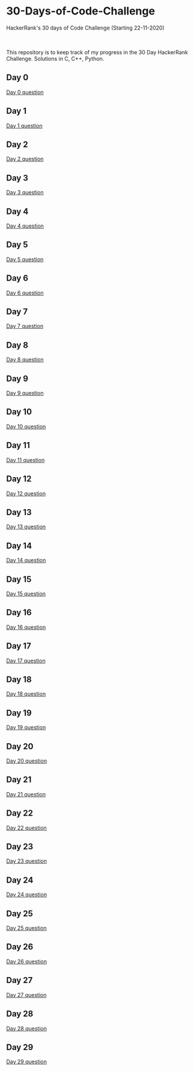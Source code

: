 # 30-Days-of-Code-Challenge
HackerRank's 30 days of Code Challenge (Starting 22-11-2020)

<br><br>
This repository is to keep track of my progress in the 30 Day HackerRank Challenge. Solutions in C, C++, Python.

## Day 0
<a href="https://www.hackerrank.com/challenges/30-hello-world/problem">Day 0 question</a>

## Day 1
<a href="https://www.hackerrank.com/challenges/30-data-types/problem">Day 1 question</a>

## Day 2
<a href="https://www.hackerrank.com/challenges/30-operators/problem">Day 2 question</a>

## Day 3
<a href="https://www.hackerrank.com/challenges/30-conditional-statements/problem">Day 3 question</a>

## Day 4
<a href="https://www.hackerrank.com/challenges/30-class-vs-instance/problem">Day 4 question</a>

## Day 5
<a href="https://www.hackerrank.com/challenges/30-loops/problem">Day 5 question</a>

## Day 6
<a href="https://www.hackerrank.com/challenges/30-review-loop/problem">Day 6 question</a>

## Day 7
<a href="https://www.hackerrank.com/challenges/30-arrays/problem">Day 7 question</a>

## Day 8
<a href="https://www.hackerrank.com/challenges/30-dictionaries-and-maps/problem">Day 8 question</a>

## Day 9
<a href="https://www.hackerrank.com/challenges/30-recursion/problem">Day 9 question</a>

## Day 10
<a href="https://www.hackerrank.com/challenges/30-binary-numbers/problem">Day 10 question</a>

## Day 11
<a href="https://www.hackerrank.com/challenges/30-2d-arrays/problem">Day 11 question</a>

## Day 12
<a href="https://www.hackerrank.com/challenges/30-inheritance/problem">Day 12 question</a>

## Day 13
<a href="https://www.hackerrank.com/challenges/30-abstract-classes/problem">Day 13 question</a>

## Day 14
<a href="https://www.hackerrank.com/challenges/30-scope/problem">Day 14 question</a>

## Day 15
<a href="https://www.hackerrank.com/challenges/30-linked-list/problem">Day 15 question</a>

## Day 16
<a href="https://www.hackerrank.com/challenges/30-exceptions-string-to-integer/problem">Day 16 question</a>

## Day 17
<a href="https://www.hackerrank.com/challenges/30-more-exceptions/problem">Day 17 question</a>

## Day 18
<a href="https://www.hackerrank.com/challenges/30-queues-stacks/problem">Day 18 question</a>

## Day 19
<a href="https://www.hackerrank.com/challenges/30-interfaces/problem">Day 19 question</a>

## Day 20
<a href="https://www.hackerrank.com/challenges/30-sorting/problem">Day 20 question</a>

## Day 21
<a href="https://www.hackerrank.com/challenges/30-generics/problem">Day 21 question</a>

## Day 22
<a href="https://www.hackerrank.com/challenges/30-binary-search-trees/problem">Day 22 question</a>

## Day 23
<a href="https://www.hackerrank.com/challenges/30-binary-trees/problem">Day 23 question</a>

## Day 24
<a href="https://www.hackerrank.com/challenges/30-linked-list-deletion/problem">Day 24 question</a>

## Day 25
<a href="https://www.hackerrank.com/challenges/30-running-time-and-complexity/problem">Day 25 question</a>

## Day 26
<a href="https://www.hackerrank.com/challenges/30-nested-logic/problem">Day 26 question</a>

## Day 27
<a href="https://www.hackerrank.com/challenges/30-testing/problem">Day 27 question</a>

## Day 28
<a href="https://www.hackerrank.com/challenges/30-regex-patterns/problem">Day 28 question</a>

## Day 29
<a href="https://www.hackerrank.com/challenges/30-bitwise-and/problem">Day 29 question</a>

